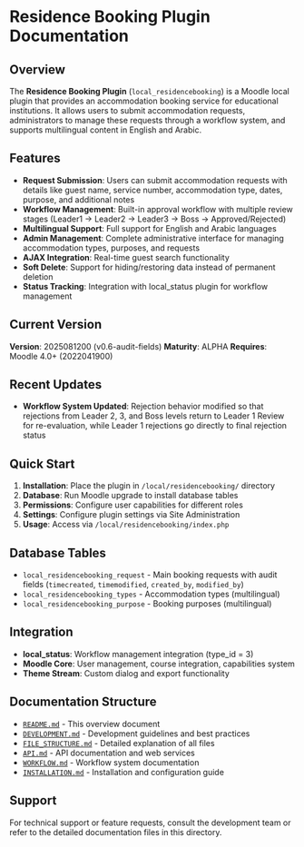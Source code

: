 # Residence Booking Plugin Documentation

## Overview

The **Residence Booking Plugin** (`local_residencebooking`) is a Moodle local plugin that provides an accommodation booking service for educational institutions. It allows users to submit accommodation requests, administrators to manage these requests through a workflow system, and supports multilingual content in English and Arabic.

## Features

- **Request Submission**: Users can submit accommodation requests with details like guest name, service number, accommodation type, dates, purpose, and additional notes
- **Workflow Management**: Built-in approval workflow with multiple review stages (Leader1 → Leader2 → Leader3 → Boss → Approved/Rejected)
- **Multilingual Support**: Full support for English and Arabic languages
- **Admin Management**: Complete administrative interface for managing accommodation types, purposes, and requests
- **AJAX Integration**: Real-time guest search functionality
- **Soft Delete**: Support for hiding/restoring data instead of permanent deletion
- **Status Tracking**: Integration with local_status plugin for workflow management

## Current Version

**Version**: 2025081200 (v0.6-audit-fields)
**Maturity**: ALPHA
**Requires**: Moodle 4.0+ (2022041900)

## Recent Updates

- **Workflow System Updated**: Rejection behavior modified so that rejections from Leader 2, 3, and Boss levels return to Leader 1 Review for re-evaluation, while Leader 1 rejections go directly to final rejection status

## Quick Start

1. **Installation**: Place the plugin in `/local/residencebooking/` directory
2. **Database**: Run Moodle upgrade to install database tables
3. **Permissions**: Configure user capabilities for different roles
4. **Settings**: Configure plugin settings via Site Administration
5. **Usage**: Access via `/local/residencebooking/index.php`

## Database Tables

- `local_residencebooking_request` - Main booking requests with audit fields (`timecreated`, `timemodified`, `created_by`, `modified_by`)
- `local_residencebooking_types` - Accommodation types (multilingual)
- `local_residencebooking_purpose` - Booking purposes (multilingual)

## Integration

- **local_status**: Workflow management integration (type_id = 3)
- **Moodle Core**: User management, course integration, capabilities system
- **Theme Stream**: Custom dialog and export functionality

## Documentation Structure

- [`README.md`](README.md) - This overview document
- [`DEVELOPMENT.md`](DEVELOPMENT.md) - Development guidelines and best practices
- [`FILE_STRUCTURE.md`](FILE_STRUCTURE.md) - Detailed explanation of all files
- [`API.md`](API.md) - API documentation and web services
- [`WORKFLOW.md`](WORKFLOW.md) - Workflow system documentation
- [`INSTALLATION.md`](INSTALLATION.md) - Installation and configuration guide

## Support

For technical support or feature requests, consult the development team or refer to the detailed documentation files in this directory. 